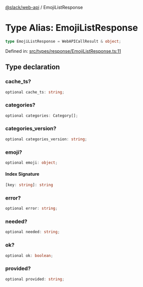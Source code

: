 [@slack/web-api](../index.md) / EmojiListResponse

# Type Alias: EmojiListResponse

```ts
type EmojiListResponse = WebAPICallResult & object;
```

Defined in: [src/types/response/EmojiListResponse.ts:11](https://github.com/slackapi/node-slack-sdk/blob/main/packages/web-api/src/types/response/EmojiListResponse.ts#L11)

## Type declaration

### cache\_ts?

```ts
optional cache_ts: string;
```

### categories?

```ts
optional categories: Category[];
```

### categories\_version?

```ts
optional categories_version: string;
```

### emoji?

```ts
optional emoji: object;
```

#### Index Signature

```ts
[key: string]: string
```

### error?

```ts
optional error: string;
```

### needed?

```ts
optional needed: string;
```

### ok?

```ts
optional ok: boolean;
```

### provided?

```ts
optional provided: string;
```
